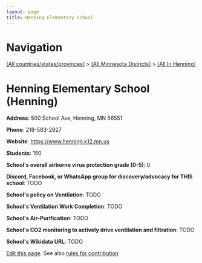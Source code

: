 ```yaml
---
layout: page
title: Henning Elementary School
---
```

# Navigation

[[All countries/states/provinces]](../../..) > [[All Minnesota Districts]](../..) > [[All In Henning]](..)

# Henning Elementary School (Henning)

**Address**: 500 School Ave, Henning, MN 56551

**Phone**: 218-583-2927

**Website**: <https://www.henning.k12.mn.us>

**Students**: 150

**School's overall airborne virus protection grade (0-5)**: 0

**Discord, Facebook, or WhatsApp group for discovery/advocacy for THIS school**: TODO

**School's policy on Ventilation**: TODO

**School's Ventilation Work Completion**: TODO

**School's Air-Purification**: TODO

**School's CO2 monitoring to actively drive ventilation and filtration**: TODO

**School's Wikidata URL**: TODO


[Edit this page](https://github.com/ventilate-schools/MN/edit/main/./Henning/Henning_Elementary_School.md). See also [rules for contribution](../../../contribution-rules/)